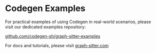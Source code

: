 # Codegen Examples

For practical examples of using Codegen in real-world scenarios, please visit our dedicated examples repository:

[github.com/codegen-sh/graph-sitter-examples](https://github.com/codegen-sh/graph-sitter-examples)

For docs and tutorials, please visit [graph-sitter.com](https://graph-sitter.com)
